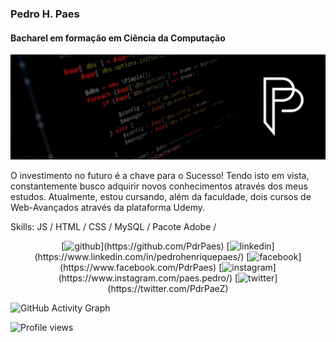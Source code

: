 ### Pedro H. Paes
#### Bacharel em formação em Ciência da Computação
![Bacharel em formação em Ciência da Computação](https://raw.githubusercontent.com/PdrPaes/PdrPaes/main/capa.png)

O investimento no futuro é a chave para o Sucesso! Tendo isto em vista, constantemente busco adquirir novos conhecimentos através dos meus estudos. Atualmente, estou cursando, além da faculdade, dois cursos de Web-Avançados através da plataforma Udemy.

Skills: JS / HTML / CSS / MySQL / Pacote Adobe / 



<div align="center">[<img src='https://cdn.jsdelivr.net/npm/simple-icons@3.0.1/icons/github.svg' alt='github' height='40'>](https://github.com/PdrPaes)  [<img src='https://cdn.jsdelivr.net/npm/simple-icons@3.0.1/icons/linkedin.svg' alt='linkedin' height='40'>](https://www.linkedin.com/in/pedrohenriquepaes/)  [<img src='https://cdn.jsdelivr.net/npm/simple-icons@3.0.1/icons/facebook.svg' alt='facebook' height='40'>](https://www.facebook.com/PdrPaes)  [<img src='https://cdn.jsdelivr.net/npm/simple-icons@3.0.1/icons/instagram.svg' alt='instagram' height='40'>](https://www.instagram.com/paes.pedro/)  [<img src='https://cdn.jsdelivr.net/npm/simple-icons@3.0.1/icons/twitter.svg' alt='twitter' height='40'>](https://twitter.com/PdrPaeZ) </div>

![GitHub Activity Graph](https://activity-graph.herokuapp.com/graph?username=PdrPaes)  

![Profile views](https://gpvc.arturio.dev/PdrPaes)  
